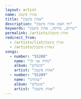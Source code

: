 ```yaml
---
layout: artist
name: אהרן סיטבון
title: "אהרן סיטבון"
description: "דף האמן אהרן סיטבון"
keywords: "שירים, מוזיקה, אהרן סיטבון"
permalink: /artists/אהרן-סיטבון
redirect_from:
  - /artists/list/אהרן סיטבון
  - /artists/אהרן-סיטבון/
songs:
  - number: "55208"
    name: "מודה אני לך"
    album: "סינגלים"
    artist: "אהרן סיטבון"
  - number: "55209"
    name: "שהחינו"
    album: "סינגלים"
    artist: "אהרן סיטבון"
---
```

